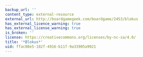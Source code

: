 ```yaml
---
backup_url: ''
content_type: external-resource
external_url: http://boardgamegeek.com/boardgame/2453/blokus
has_external_licence_warning: true
has_external_license_warning: true
is_broken: ''
license: https://creativecommons.org/licenses/by-nc-sa/4.0/
title: '*Blokus*'
uid: ffac08e5-182f-4916-b11f-9a33905a9921
---
```

